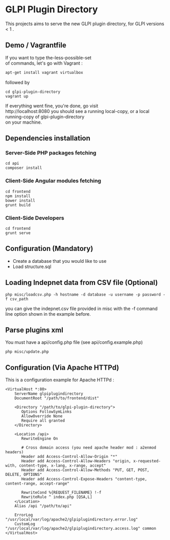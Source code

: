 # GLPI Plugin Directory

This projects aims to serve the new GLPI plugin directory,
for GLPI versions < 1 .

## Demo / Vagrantfile

If you want to type the-less-possible-set  
of commands, let's go with Vagrant :

```bash
apt-get install vagrant virtualbox
```

followed by

```
cd glpi-plugin-directory
vagrant up
```

If everything went fine, you're done, go visit  
http://localhost:8080
you should see a running local-copy, or a local running-copy of glpi-plugin-directory  
on your machine.


## Dependencies installation

### Server-Side PHP packages fetching

```
cd api
composer install
```

### Client-Side Angular modules fetching

```
cd frontend
npm install
bower install
grunt build
```

### Client-Side Developers

```
cd frontend
grunt serve
```

## Configuration (Mandatory)

 + Create a database that you would like to use
 + Load structure.sql

## Loading Indepnet data from CSV file (Optional)

```
php misc/loadcsv.php -h hostname -d database -u username -p password -f csv_path
```

you can give the indepnet.csv file provided in misc
with the -f command line option shown in the example before.

## Parse plugins xml 

You must have a api/config.php file (see api/config.example.php)

```
php misc/update.php
```


## Configuration (Via Apache HTTPd)

This is a configuration example for Apache HTTPd :

```
<VirtualHost *:80>
    ServerName glpiplugindirectory
    DocumentRoot "/path/to/frontend/dist"

    <Directory "/path/to/glpi-plugin-directory">
       Options FollowSymLinks
       AllowOverride None
       Require all granted
    </Directory>

    <Location /api>
       RewriteEngine On

       # Cross domain access (you need apache header mod : a2enmod headers)
       Header add Access-Control-Allow-Origin "*"
       Header add Access-Control-Allow-Headers "origin, x-requested-with, content-type, x-lang, x-range, accept"
       Header add Access-Control-Allow-Methods "PUT, GET, POST, DELETE, OPTIONS"
       Header add Access-Control-Expose-Headers "content-type, content-range, accept-range"

       RewriteCond %{REQUEST_FILENAME} !-f
       RewriteRule ^ index.php [QSA,L]
    </Location>
    Alias /api "/path/to/api"

    ErrorLog "/usr/local/var/log/apache2/glpiplugindirectory.error.log"
    CustomLog "/usr/local/var/log/apache2/glpiplugindirectory.access.log" common
</VirtualHost>
```
